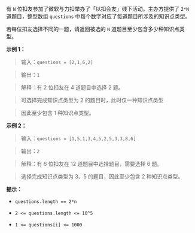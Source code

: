 有 `N` 位扣友参加了微软与力扣举办了「以扣会友」线下活动。主办方提供了 `2*N` 道题目，整型数组 `questions` 中每个数字对应了每道题目所涉及的知识点类型。
若每位扣友选择不同的一题，请返回被选的 `N` 道题目至少包含多少种知识点类型。


**示例 1：**
>输入：`questions = [2,1,6,2]`
>
>输出：`1`
>
>解释：有 2 位扣友在 4 道题目中选择 2 题。
> 可选择完成知识点类型为 2 的题目时，此时仅一种知识点类型
> 因此至少包含 1 种知识点类型。

**示例 2：**
>输入：`questions = [1,5,1,3,4,5,2,5,3,3,8,6]`
>
>输出：`2`
>
>解释：有 6 位扣友在 12 道题目中选择题目，需要选择 6 题。
> 选择完成知识点类型为 3、5 的题目，因此至少包含 2 种知识点类型。



**提示：**
- `questions.length == 2*n`
- `2 <= questions.length <= 10^5`
- `1 <= questions[i] <= 1000`